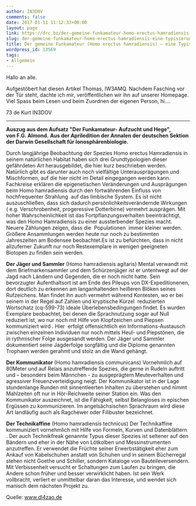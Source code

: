 ```yaml
---
author: IN3DOV
comments: false
date: 2017-01-11 11:12:33+00:00
layout: page
link: https://drc.bz/der-gemeine-funkamateur-homo-erectus-hamradiensis-eine-typisierung/
slug: der-gemeine-funkamateur-homo-erectus-hamradiensis-eine-typisierung
title: Der gemeine Funkamateur (Homo erectus hamradiensis) – eine Typisierung
wordpress_id: 13569
tags:
- Allgemein
---
```




Hallo an alle.

Aufgestöbert hat diesen Artikel Thomas, IW3AMQ. Nachdem Fasching vor der Tür steht, dachte ich mir, veröffentlichen wir ihn auf unserer Homepage. Viel Spass beim Lesen und beim Zuordnen der eigenen Person, hi....

73 de Kurt IN3DOV



* * *



**Auszug aus dem Aufsatz "Der Funkamateur- Aufzucht und Hege", von F.G. Almond.**
**Aus der Apriledition der Annalen der deutschen Sektion der Darwin Gesellschaft für Ionosphärenbiologie.**

Durch langjährige Beobachtung der Spezies Homo erectus Hamradiensis in seinem natürlichen Habitat haben sich drei Grundtypologien dieser gefährdeten Art herausgebildet, die hier kurz beschrieben werden. Natürlich gibt es darunter auch noch vielfältige Unterausprägungen und Mischformen, auf die hier nicht im Detail eingegangen werden kann. Fachkreise erklären die epigenetischen Veränderungen und Ausprägungen beim Homo hamradiensis durch den fortwährenden Einfluss von hochfrequenter Strahlung  auf das limbische System. Es ist nicht auszuschließen, dass sich dadurch persönlichkeitsverändernde Wirkungen ( e.g. Verschrobenheit, progeressive Dotterbirne) vermehrt ausprägen. Mit hoher Wahrscheinlichkeit ist das Fortpflanzungsverhalten beeinträchtigt, was den Homo Hamradiensis zu einer aussterbender Spezies macht. Neuere Zählungen zeigen, dass die  Populationen  immer kleiner werden. Größere Ansammlungen werden heute nur noch zu bestimmten Jahreszeiten am Bodensee beobachtet.Es ist zu befürchten, dass in nicht allzuferner Zukunft nur noch Restexemplare in wenigen geeigneten Biotopen zu finden sein werden.

**Der Jäger und Sammler**
(Homo hamradiensis agitaris)
Mental verwandt mit dem Briefmarkensammler und dem Schürzenjäger ist er untentwegt auf der Jagd nach Ländern und Gegenden, die er noch nicht hatte. Sein bevorzugter Aufenthaltsort ist am Ende des Pileups von DX-Expeditionenen, dort deutlich zu erkennen am langanhaltenden heißeren Blöken seines Rufzeichens. Man findet ihn auch vermehrt während Kontesten, wo er bei seinem in der Regel auf Zahlen und kryptische Kürzel  reduzierten Wortschatz (cq-599-73) ideale Überlebensbedingungen findet. Es wurden Exemplare beobachtet, bei denen die Sprachnutzung sogar auf Null reduziert ist, wo nur noch mit Hilfe von Klopfzeichen und Piepsen kommuniziert wird . Hier  erfolgt offensichtlich ein Informations-Austausch zwischen einzelnen Individuen nur noch mittels Heul- und Piepstönen, die in rythmischer Folge ausgesandt werden. Der Jäger und Sammler dokumentiert seine Jagderfolge sorgfältig und die Diplome genannten Trophaen werden gerahmt und stolz an die Wand gehängt.

**Der Kommunikator**
(Homo hamradiensis communicans)
Vornehmlich auf 80Meter und auf Relais anzutreffende Spezies, die gerne in Rudeln auftritt und – besonders beim Männchen - zu ausgeprägtem Meuteverhalten und agressiver Freuenzverteidigung neigt. Der Kommunikator ist in der Lage stundenlange Runden mit sinnentleerten Inhalten zu überstehen und nimmt Mahlzeiten oft nur in Hör-Reichweite seiner Station ein. Was den Kommunikator auszeichnet, ist die Fähigkeit, selbst Belangloses in epischen Ergüssen zu kommunizieren. Im angelsächsischen Sprachraum wird diese Art landläufig auch als Ragchewer oder Filibuster bezeichnet.

**Der Technikaffine**
(Homo hamradiensis technicus)
Der Technikaffine kommuniziert vornehmlich mit Hilfe von Formeln, Kurven und Datenblättern . Der auch Technikfreak genannte Typus dieser Spezies ist seltener auf den Bändern und eher in der Nähe von Lötkolben und Messinstrumenten anzutreffen. Er verwendet die Früchte seiner Erwerbstätigkeit eher zum Ankauf von Kabelschuhen anstatt von Schuhen und in seinem Bücherregal stehen nicht Goethe und Schiller, sondern Kataloge von Bauteileversendern. Mit Verbissenheit versucht er Schaltungen zum Laufen zu bringen, die Andere schon früher und besser verwirklicht haben. Ist sein Werk vollbracht, verliert er unmittelbar daran das Interesse, und wendet sich manisch dem nächsten Projekt zu.

Quelle: www.dl4zao.de
